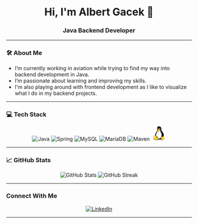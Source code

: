<div align="center">

# Hi, I'm Albert Gacek 👋  
### Java Backend Developer  

</div>  

---

### 🛠 **About Me**  
- I’m currently working in aviation while trying to find my way into backend development in Java.  
- I’m passionate about learning and improving my skills.  
- I'm also playing around with frontend development as I like to visualize what I do in my backend projects.  

---

### 💻 **Tech Stack**  
<div align="center">
<img src="https://profilinator.rishav.dev/skills-assets/java-original-wordmark.svg" alt="Java" height="40" />  
<img src="https://miro.medium.com/max/500/1*AbiX4LwtSNozoyfypcKvEg.png" alt="Spring" height="40" />  
<img src="https://www.vectorlogo.zone/logos/mysql/mysql-official.svg" alt="MySQL" height="40" />
<img src="https://www.vectorlogo.zone/logos/mariadb/mariadb-icon.svg" alt="MariaDB" height="40" />  
<img src="https://cdn.icon-icons.com/icons2/2107/PNG/512/file_type_maven_icon_130397.png" alt="Maven" height="40" />  
<img src="https://raw.githubusercontent.com/devicons/devicon/master/icons/linux/linux-original.svg" alt="Linux" height="40" />
</div>  

---

### 📈 **GitHub Stats**  
<div align="center">  
<img src="https://github-readme-stats.vercel.app/api?username=gacalbert&show_icons=true&theme=default" alt="GitHub Stats" width="48%" height="200" />  
<img src="https://github-readme-streak-stats.herokuapp.com/?user=gacalbert&theme=default" alt="GitHub Streak" width="48%" height="200" />  
</div>  

---

### **Connect With Me**  
<div align="center">  
<a href="https://www.linkedin.com/in/albert-gacek/" target="_blank">
<img src="https://img.shields.io/badge/LinkedIn-%231E77B5.svg?&style=for-the-badge&logo=linkedin&logoColor=white" alt="LinkedIn" />
</a>  
</div>  

---
